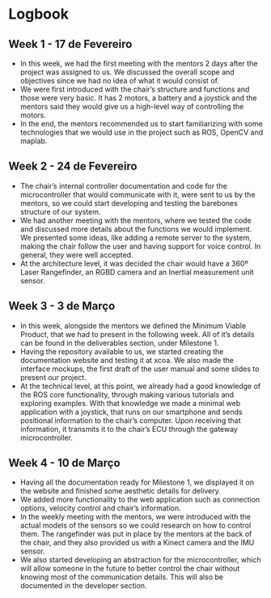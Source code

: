 # Logbook

## Week 1 - 17 de Fevereiro

* In this week, we had the first meeting with the mentors 2 days after the project was assigned to us. We discussed the overall scope and objectives since we had no idea of what it would consist of. 
* We were first introduced with the chair’s structure and functions and those were very basic. It has 2 motors, a battery and a joystick and the mentors said they would give us a high-level way of controlling the motors.
* In the end, the mentors recommended us to start familiarizing with some technologies that we would use in the project such as ROS, OpenCV and maplab. 

## Week 2 - 24 de Fevereiro

* The chair’s internal controller documentation and code for the microcontroller that would communicate with it, were sent to us by the mentors, so we could start developing and testing the barebones structure of our system.
* We had another meeting with the mentors, where we tested the code and discussed more details about the functions we would implement. We presented some ideas, like adding a remote server to the system, making the chair follow the user and having support for voice control. In general, they were well accepted.
* At the architecture level, it was decided the chair would have a 360º Laser Rangefinder, an RGBD camera and an Inertial measurement unit sensor.

## Week 3 - 3 de Março 

* In this week, alongside the mentors we defined the Minimum Viable Product, that we had to present in the following week. All of it’s details can be found in the deliverables section, under Milestone 1. 
* Having the repository available to us, we started creating the documentation website and testing it at xcoa. We also made the interface mockups, the first draft of the user manual and some slides to present our project.
* At the technical level, at this point, we already had a good knowledge of the ROS core functionality, through making various tutorials and exploring examples. With that knowledge we made a minimal web application with a joystick, that runs on our smartphone and sends positional information to the chair’s computer. Upon receiving that information, it transmits it to the chair’s ECU through the gateway microcontroller.
 
## Week 4 - 10 de Março

* Having all the documentation ready for Milestone 1, we displayed it on the website and finished some aesthetic details for delivery.
* We added more functionality to the web application such as connection options, velocity control and chair’s information.
* In the weekly meeting with the mentors, we were introduced with the actual models of the sensors so we could research on how to control them. The rangefinder was put in place by the mentors at the back of the chair, and they also provided us with a Kinect camera and the IMU sensor. 
* We also started developing an abstraction for the microcontroller, which will allow someone in the future to better control the chair without knowing most of the communication details. This will also be documented in the developer section.
